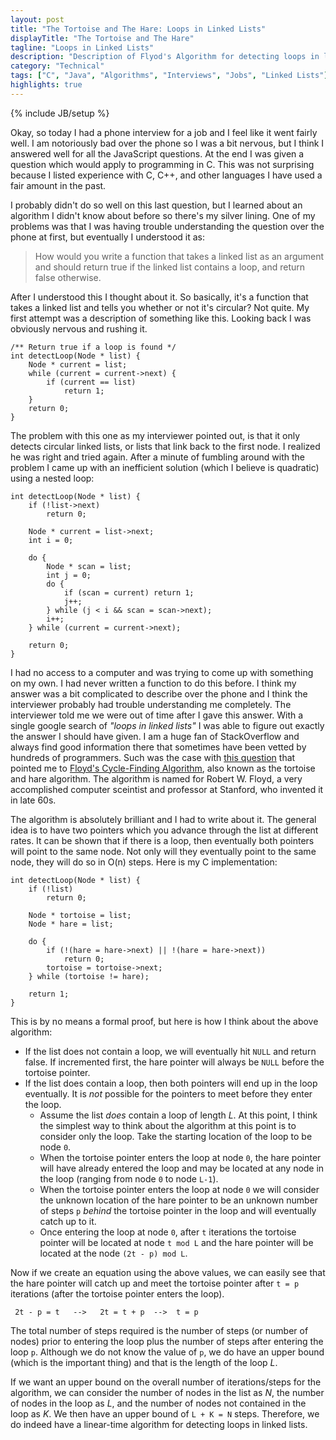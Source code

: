 ```yaml
---
layout: post
title: "The Tortoise and The Hare: Loops in Linked Lists"
displayTitle: "The Tortoise and The Hare"
tagline: "Loops in Linked Lists"
description: "Description of Flyod's Algorithm for detecting loops in linked lists, also known as the tortoise and the hare algorithm."
category: "Technical"
tags: ["C", "Java", "Algorithms", "Interviews", "Jobs", "Linked Lists"]
highlights: true
---
```

{% include JB/setup %}

Okay, so today I had a phone interview for a job and I feel like it went fairly
well. I am notoriously bad over the phone so I was a bit nervous, but I think I
answered well for all the JavaScript questions. At the end I was given a
question which would apply to programming in C. This was not surprising because
I listed experience with C, C++, and other languages I have used a fair amount
in the past.

I probably didn't do so well on this last question, but I learned about an
algorithm I didn't know about before so there's my silver lining. One of my 
problems was that I was having trouble understanding the question over the phone
at first, but eventually I understood it as:

> How would you write a function that takes a linked list as an argument and
> should return true if the linked list contains a loop, and return false 
> otherwise.

After I understood this I thought about it. So basically, it's a function that
takes a linked list and tells you whether or not it's circular? Not quite. My 
first attempt was a description of something like this. Looking back I was
obviously nervous and rushing it.

```
/** Return true if a loop is found */
int detectLoop(Node * list) {
    Node * current = list;
    while (current = current->next) {
        if (current == list)
            return 1;
    }
    return 0;
}
```

The problem with this one as my interviewer pointed out, is that it only detects
circular linked lists, or lists that link back to the first node. I realized he
was right and tried again. After a minute of fumbling around with the problem I
came up with an inefficient solution (which I believe is quadratic) using a
nested loop:

```
int detectLoop(Node * list) {
    if (!list->next)
        return 0;

    Node * current = list->next;
    int i = 0;

    do {
        Node * scan = list;
        int j = 0;
        do {
            if (scan = current) return 1;
            j++;
        } while (j < i && scan = scan->next);
        i++;
    } while (current = current->next);

    return 0;
}
```

I had no access to a computer and was trying to come up with something on my
own. I had never written a function to do this before. I think my answer was a
bit complicated to describe over the phone and I think the interviewer probably
had trouble understanding me completely. The interviewer told me we were out
of time after I gave this answer. With a single google search of *"loops in 
linked lists"* I was able to figure out exactly the answer I should have
given. I am a huge fan of StackOverflow and always find good information there
that sometimes have been vetted by hundreds of programmers. Such was the case
with [this question][so-question] that pointed me to 
[Floyd's Cycle-Finding Algorithm][wiki-floyds-algorithm], also known as the
tortoise and hare algorithm. The algorithm is named for Robert W. Floyd, a
very accomplished computer sceintist and professor at Stanford, who invented it
in late 60s.

The algorithm is absolutely brilliant and I had to write about it.
The general idea is to have two pointers which you advance through the list
at different rates. It can be shown that if there is a loop, then eventually
both pointers will point to the same node. Not only will they eventually point
to the same node, they will do so in O(n) steps. Here is my C implementation:

```
int detectLoop(Node * list) {
    if (!list) 
        return 0;

    Node * tortoise = list;
    Node * hare = list;

    do {
        if (!(hare = hare->next) || !(hare = hare->next))
            return 0;
        tortoise = tortoise->next;
    } while (tortoise != hare);
    
    return 1;
}
```

This is by no means a formal proof, but here is how I think about the above
algorithm:

 - If the list does not contain a loop, we will eventually hit `NULL` and return
   false. If incremented first, the hare pointer will always be `NULL` before
   the tortoise pointer.
 - If the list does contain a loop, then both pointers will end up in the loop
   eventually. It is *not* possible for the pointers to meet before they enter
   the loop.
   - Assume the list *does* contain a loop of length *L*. At this point, I think 
     the simplest way to think about the algorithm at this point is to consider
     only the loop. Take the starting location of the loop to be node `0`.
   - When the tortoise pointer enters the loop at node `0`, the hare pointer 
     will have already entered the loop and may be located at any node in the 
     loop (ranging from node `0` to node `L-1`).
   - When the tortoise pointer enters the loop at node `0` we will consider the
     unknown location of the hare pointer to be an unknown number of steps `p`
     *behind* the tortoise pointer in the loop and will eventually catch up to 
     it. 
   - Once entering the loop at node `0`, after `t` iterations the tortoise
     pointer will be located at node `t mod L` and the hare pointer will be
     located at the node `(2t - p) mod L`.

Now if we create an equation using the above values, we can easily see that the
hare pointer will catch up and meet the tortoise pointer after `t = p`
iterations (after the tortoise pointer enters the loop). 

     2t - p = t   -->   2t = t + p  -->  t = p

The total number of steps required is the number of steps (or number of nodes)
prior to entering the loop plus the number of steps after entering the loop `p`.
Although we do not know the value of `p`, we do have an upper bound (which is
the important thing) and that is the length of the loop *L*. 

If we want an upper bound on the overall number of iterations/steps for the
algorithm, we can consider the number of nodes in the list as *N*, the number
of nodes in the loop as *L*, and the number of nodes not contained in the loop
as *K*. We then have an upper bound of `L + K = N` steps. Therefore, we do
indeed have a linear-time algorithm for detecting loops in linked lists.

[so-question]: http://stackoverflow.com/questions/2663115/how-to-detect-a-loop-in-a-linked-list
[wiki-floyds-algorithm]: http://en.wikipedia.org/wiki/Cycle_detection#Tortoise_and_hare
